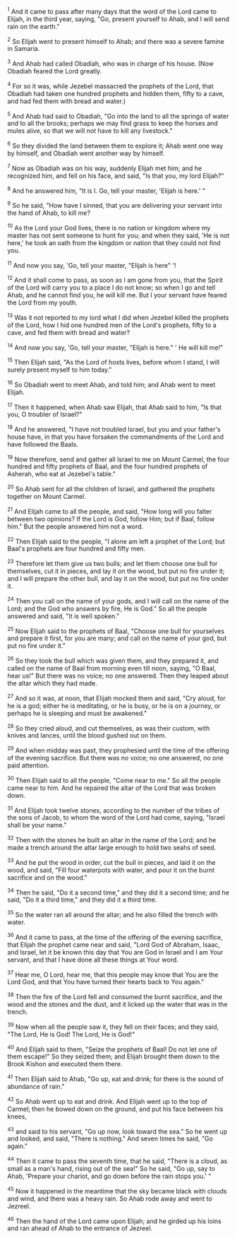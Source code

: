<sup>1</sup> 
And it came to pass after many days that the word of the Lord came to Elijah, in the third year, saying, "Go, present yourself to Ahab, and I will send rain on the earth." 

<sup>2</sup> 
So Elijah went to present himself to Ahab; and there was a severe famine in Samaria. 

<sup>3</sup> 
And Ahab had called Obadiah, who was in charge of his house. (Now Obadiah feared the Lord greatly. 

<sup>4</sup> 
For so it was, while Jezebel massacred the prophets of the Lord, that Obadiah had taken one hundred prophets and hidden them, fifty to a cave, and had fed them with bread and water.) 

<sup>5</sup> 
And Ahab had said to Obadiah, "Go into the land to all the springs of water and to all the brooks; perhaps we may find grass to keep the horses and mules alive, so that we will not have to kill any livestock." 

<sup>6</sup> 
So they divided the land between them to explore it; Ahab went one way by himself, and Obadiah went another way by himself. 

<sup>7</sup> 
Now as Obadiah was on his way, suddenly Elijah met him; and he recognized him, and fell on his face, and said, "Is that you, my lord Elijah?" 

<sup>8</sup> 
And he answered him, "It is I. Go, tell your master, 'Elijah is here.' " 

<sup>9</sup> 
So he said, "How have I sinned, that you are delivering your servant into the hand of Ahab, to kill me? 

<sup>10</sup> 
As the Lord your God lives, there is no nation or kingdom where my master has not sent someone to hunt for you; and when they said, 'He is not here,' he took an oath from the kingdom or nation that they could not find you. 

<sup>11</sup> 
And now you say, 'Go, tell your master, "Elijah is here" '! 

<sup>12</sup> 
And it shall come to pass, as soon as I am gone from you, that the Spirit of the Lord will carry you to a place I do not know; so when I go and tell Ahab, and he cannot find you, he will kill me. But I your servant have feared the Lord from my youth. 

<sup>13</sup> 
Was it not reported to my lord what I did when Jezebel killed the prophets of the Lord, how I hid one hundred men of the Lord's prophets, fifty to a cave, and fed them with bread and water? 

<sup>14</sup> 
And now you say, 'Go, tell your master, "Elijah is here." ' He will kill me!" 

<sup>15</sup> 
Then Elijah said, "As the Lord of hosts lives, before whom I stand, I will surely present myself to him today." 

<sup>16</sup> 
So Obadiah went to meet Ahab, and told him; and Ahab went to meet Elijah. 

<sup>17</sup> 
Then it happened, when Ahab saw Elijah, that Ahab said to him, "Is that you, O troubler of Israel?" 

<sup>18</sup> 
And he answered, "I have not troubled Israel, but you and your father's house have, in that you have forsaken the commandments of the Lord and have followed the Baals. 

<sup>19</sup> 
Now therefore, send and gather all Israel to me on Mount Carmel, the four hundred and fifty prophets of Baal, and the four hundred prophets of Asherah, who eat at Jezebel's table." 

<sup>20</sup> 
So Ahab sent for all the children of Israel, and gathered the prophets together on Mount Carmel. 

<sup>21</sup> 
And Elijah came to all the people, and said, "How long will you falter between two opinions? If the Lord is God, follow Him; but if Baal, follow him." But the people answered him not a word. 

<sup>22</sup> 
Then Elijah said to the people, "I alone am left a prophet of the Lord; but Baal's prophets are four hundred and fifty men. 

<sup>23</sup> 
Therefore let them give us two bulls; and let them choose one bull for themselves, cut it in pieces, and lay it on the wood, but put no fire under it; and I will prepare the other bull, and lay it on the wood, but put no fire under it. 

<sup>24</sup> 
Then you call on the name of your gods, and I will call on the name of the Lord; and the God who answers by fire, He is God." So all the people answered and said, "It is well spoken." 

<sup>25</sup> 
Now Elijah said to the prophets of Baal, "Choose one bull for yourselves and prepare it first, for you are many; and call on the name of your god, but put no fire under it." 

<sup>26</sup> 
So they took the bull which was given them, and they prepared it, and called on the name of Baal from morning even till noon, saying, "O Baal, hear us!" But there was no voice; no one answered. Then they leaped about the altar which they had made. 

<sup>27</sup> 
And so it was, at noon, that Elijah mocked them and said, "Cry aloud, for he is a god; either he is meditating, or he is busy, or he is on a journey, or perhaps he is sleeping and must be awakened." 

<sup>28</sup> 
So they cried aloud, and cut themselves, as was their custom, with knives and lances, until the blood gushed out on them. 

<sup>29</sup> 
And when midday was past, they prophesied until the time of the offering of the evening sacrifice. But there was no voice; no one answered, no one paid attention. 

<sup>30</sup> 
Then Elijah said to all the people, "Come near to me." So all the people came near to him. And he repaired the altar of the Lord that was broken down. 

<sup>31</sup> 
And Elijah took twelve stones, according to the number of the tribes of the sons of Jacob, to whom the word of the Lord had come, saying, "Israel shall be your name." 

<sup>32</sup> 
Then with the stones he built an altar in the name of the Lord; and he made a trench around the altar large enough to hold two seahs of seed. 

<sup>33</sup> 
And he put the wood in order, cut the bull in pieces, and laid it on the wood, and said, "Fill four waterpots with water, and pour it on the burnt sacrifice and on the wood." 

<sup>34</sup> 
Then he said, "Do it a second time," and they did it a second time; and he said, "Do it a third time," and they did it a third time. 

<sup>35</sup> 
So the water ran all around the altar; and he also filled the trench with water. 

<sup>36</sup> 
And it came to pass, at the time of the offering of the evening sacrifice, that Elijah the prophet came near and said, "Lord God of Abraham, Isaac, and Israel, let it be known this day that You are God in Israel and I am Your servant, and that I have done all these things at Your word. 

<sup>37</sup> 
Hear me, O Lord, hear me, that this people may know that You are the Lord God, and that You have turned their hearts back to You again." 

<sup>38</sup> 
Then the fire of the Lord fell and consumed the burnt sacrifice, and the wood and the stones and the dust, and it licked up the water that was in the trench. 

<sup>39</sup> 
Now when all the people saw it, they fell on their faces; and they said, "The Lord, He is God! The Lord, He is God!" 

<sup>40</sup> 
And Elijah said to them, "Seize the prophets of Baal! Do not let one of them escape!" So they seized them; and Elijah brought them down to the Brook Kishon and executed them there.

<sup>41</sup> 
Then Elijah said to Ahab, "Go up, eat and drink; for there is the sound of abundance of rain." 

<sup>42</sup> 
So Ahab went up to eat and drink. And Elijah went up to the top of Carmel; then he bowed down on the ground, and put his face between his knees, 

<sup>43</sup> 
and said to his servant, "Go up now, look toward the sea." So he went up and looked, and said, "There is nothing." And seven times he said, "Go again." 

<sup>44</sup> 
Then it came to pass the seventh time, that he said, "There is a cloud, as small as a man's hand, rising out of the sea!" So he said, "Go up, say to Ahab, 'Prepare your chariot, and go down before the rain stops you.' " 

<sup>45</sup> 
Now it happened in the meantime that the sky became black with clouds and wind, and there was a heavy rain. So Ahab rode away and went to Jezreel. 

<sup>46</sup> 
Then the hand of the Lord came upon Elijah; and he girded up his loins and ran ahead of Ahab to the entrance of Jezreel.